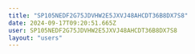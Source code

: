 ```yaml
---
title: "SP105NEDF2G75JDVHW2E5JXVJ48AHCDT36B8DX7S8"
date: 2024-09-17T09:20:51.665Z
user: SP105NEDF2G75JDVHW2E5JXVJ48AHCDT36B8DX7S8
layout: "users"
---
```

    